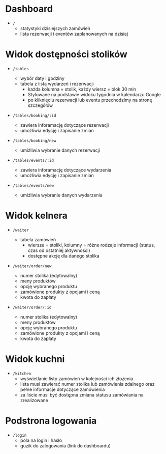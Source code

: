 # Dashboard

  - `/`
    - statystyki dzisiejszych zamówień
    - lista rezerwacji i eventów zaplanowanych na dzisiaj

# Widok dostępności stolików

  - `/tables`
    - wybór daty i godziny
    - tabela z listą wydarzeń i rezerwacji
      - każda kolumna = stolik, każdy wiersz = blok 30 min
      - Stylowane na podstawie widoku tygodnia w kalendarzu Google
      - po kliknięciu rezerwacji lub eventu przechodzimy na stronę szczegółów

  - `/tables/booking/:id`
    - zawiera inforamację dotyczące rezerwacji
    - umożliwia edycję i zapisanie zmian

  - `/tables/booking/new`
    - umiżliwia wybranie danych rezerwacji

  - `/tables/events/:id`
    - zawiera inforamację dotyczące wydarzenia
    - umożliwia edycję i zapisanie zmian
    
  - `/tables/events/new`
    - umiżliwia wybranie danych wydarzenia

# Widok kelnera

  - `/waiter`
    - tabela zamówień
      - wiersze = stoliki, kolumny = różne rodzaje informacji (status, czas od ostatniej aktywności)
      - dostępne akcję dla danego stolika

  - `/waiter/order/new`
    - numer stolika (edytowalny)
    - meny produktów
    - opcję wybranego produktu
    - zamówione produkty z opcjami i ceną
    - kwota do zapłaty

  - `/waiter/order/:id`
    - numer stolika (edytowalny)
    - meny produktów
    - opcję wybranego produktu
    - zamówione produkty z opcjami i ceną
    - kwota do zapłaty

# Widok kuchni

  - `/kitchen`
    - wyświetlanie listy zamówień w kolejności ich złożenia
    - lista musi zawierać numer stolika lub zamówienia zdalnego oraz pełne informacje dotyczące zamówienia
    - za liście musi być dostępna zmiana statusu zamówiania na zrealizowane

# Podstrona logowania

  - `/login`
    - pola na login i hasło
    - guzik do zalogowania (link do dashboardu)